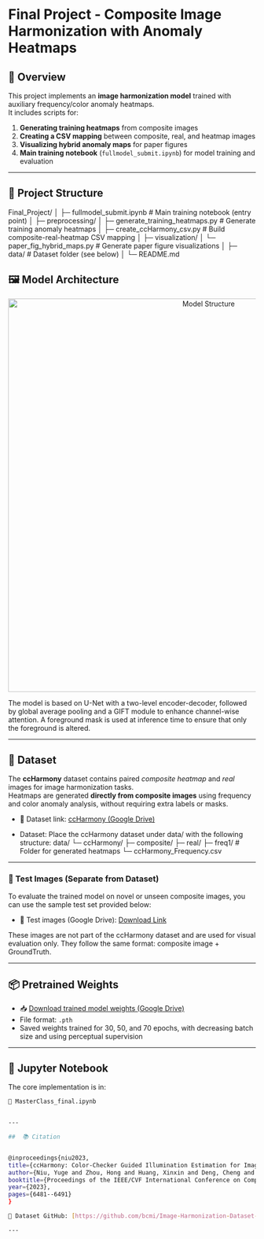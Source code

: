 # Final Project - Composite Image Harmonization with Anomaly Heatmaps

## 📌 Overview
This project implements an **image harmonization model** trained with auxiliary frequency/color anomaly heatmaps.  
It includes scripts for:
1. **Generating training heatmaps** from composite images
2. **Creating a CSV mapping** between composite, real, and heatmap images
3. **Visualizing hybrid anomaly maps** for paper figures
4. **Main training notebook** (`fullmodel_submit.ipynb`) for model training and evaluation

---

## 📂 Project Structure
Final_Project/
│
├─ fullmodel_submit.ipynb # Main training notebook (entry point)
│
├─ preprocessing/
│ ├─ generate_training_heatmaps.py # Generate training anomaly heatmaps
│ ├─ create_ccHarmony_csv.py # Build composite-real-heatmap CSV mapping
│
├─ visualization/
│ └─ paper_fig_hybrid_maps.py # Generate paper figure visualizations
│
├─ data/ # Dataset folder (see below)
│
└─ README.md

## 🖼️ Model Architecture

<div align="center">
  <img src="mastercalss-.drawio.png" alt="Model Structure" width="800"/>
</div>

The model is based on U-Net with a two-level encoder-decoder, followed by global average pooling and a GIFT module to enhance channel-wise attention. A foreground mask is used at inference time to ensure that only the foreground is altered.

---

## 📁 Dataset

The **ccHarmony** dataset contains paired *composite* *heatmap* and *real* images for image harmonization tasks.  
Heatmaps are generated **directly from composite images** using frequency and color anomaly analysis, without requiring extra labels or masks.

- 🔗 Dataset link: [ccHarmony (Google Drive)](https://drive.google.com/drive/folders/1Eva_tq4DEfPAlw4Oh5gS0_8jMqmk_gXg?usp=drive_link)

- Dataset: Place the ccHarmony dataset under data/ with the following structure:
    data/
    └─ ccHarmony/
      ├─ composite/
      ├─ real/
      ├─ freq1/                # Folder for generated heatmaps
      └─ ccHarmony_Frequency.csv


---

### 📸 Test Images (Separate from Dataset)

To evaluate the trained model on novel or unseen composite images, you can use the sample test set provided below:

- 📁 Test images (Google Drive): [Download Link](https://drive.google.com/drive/folders/1S3UmYg7Dx2bIB9s5P4-QoXFIhHeu2306?usp=sharing)

These images are not part of the ccHarmony dataset and are used for visual evaluation only. They follow the same format: composite image + GroundTruth.

---

## 📦 Pretrained Weights

- 📥 [Download trained model weights (Google Drive)](https://drive.google.com/drive/folders/1mtueecc8YBBkZYyT4COflL4NLMNmfCPZ?usp=drive_link)
- File format: `.pth`  
- Saved weights trained for 30, 50, and 70 epochs, with decreasing batch size and using perceptual supervision

---

## 📓 Jupyter Notebook

The core implementation is in:

```bash
📘 MasterClass_final.ipynb


---

##  📚 Citation


@inproceedings{niu2023,
title={ccHarmony: Color-Checker Guided Illumination Estimation for Image Harmonization},
author={Niu, Yuge and Zhou, Hong and Huang, Xinxin and Deng, Cheng and Ding, Xuan and Yao, Wei and Dong, Xiaopeng},
booktitle={Proceedings of the IEEE/CVF International Conference on Computer Vision (ICCV)},
year={2023},
pages={6481--6491}
}

🔗 Dataset GitHub: [https://github.com/bcmi/Image-Harmonization-Dataset-ccHarmony](https://github.com/bcmi/Image-Harmonization-Dataset-ccHarmony)

---
